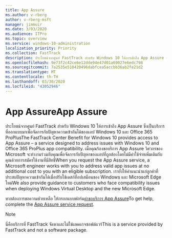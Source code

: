 ```yaml
---
title: App Assure
ms.author: v-rberg
author: v-rberg-msft
manager: jimmuir
ms.date: 3/03/2020
ms.audience: ITPro
ms.topic: overview
ms.service: windows-10-administration
localization_priority: Priority
ms.collection: FastTrack
description: ประโยชน์จากศูนย์ FastTrack สําหรับ Windows 10 ให้การเข้าถึง App Assure ซึ่งเป็นบริการที่ออกแบบมาเพื่อจัดการกับปัญหาความเข้ากันได้ของแอป Windows 10 และ Office 365 ProPlus
ms.openlocfilehash: 9e73f2c42ce6e12dde94e47d01a69027e6edc798
ms.sourcegitcommit: 7a2535e510420496dabfcea5accbb36ab2fe21d2
ms.translationtype: MT
ms.contentlocale: th-TH
ms.lasthandoff: 03/30/2020
ms.locfileid: "43052946"
---
```

# <a name="app-assure"></a><span data-ttu-id="1b14a-103">App Assure</span><span class="sxs-lookup"><span data-stu-id="1b14a-103">App Assure</span></span>

<span data-ttu-id="1b14a-104">ประโยชน์จากศูนย์ FastTrack สําหรับ Windows 10 ให้การเข้าถึง App Assure ซึ่งเป็นบริการที่ออกแบบมาเพื่อจัดการกับปัญหาความเข้ากันได้ของแอป Windows 10 และ Office 365 ProPlus</span><span class="sxs-lookup"><span data-stu-id="1b14a-104">The FastTrack Center Benefit for Windows 10 provides access to App Assure – a service designed to address issues with Windows 10 and Office 365 ProPlus app compatibility.</span></span> <span data-ttu-id="1b14a-105">เมื่อคุณร้องขอบริการ App Assure วิศวกรของ Microsoft จะทํางานร่วมกับคุณเพื่อจัดการกับปัญหาของแอปที่ถูกต้องโดยไม่มีค่าใช้จ่ายเพิ่มเติมกับคุณด้วยการสมัครใช้งานที่มีสิทธิ์</span><span class="sxs-lookup"><span data-stu-id="1b14a-105">When you request the App Assure service, a Microsoft engineer works with you to address valid app issues at no additional cost to you with an eligible subscription.</span></span> <span data-ttu-id="1b14a-106">เรายังให้คําแนะนําแก่ลูกค้าที่ประสบปัญหาความเข้ากันได้เมื่อปรับใช้เดสก์ท็อปเสมือนของ Windows และ Microsoft Edge ใหม่</span><span class="sxs-lookup"><span data-stu-id="1b14a-106">We also provide guidance to customers who face compatibility issues when deploying Windows Virtual Desktop and the new Microsoft Edge.</span></span> 

<span data-ttu-id="1b14a-107">หากต้องการขอความช่วยเหลือ ให้กรอกแบบฟอร์ม[คําขอบริการ App Assure](https://go.microsoft.com/fwlink/?linkid=2022721)</span><span class="sxs-lookup"><span data-stu-id="1b14a-107">To get help, complete the [App Assure service request](https://go.microsoft.com/fwlink/?linkid=2022721).</span></span>

  > [!NOTE]
> <span data-ttu-id="1b14a-108">นี่คือบริการที่ FastTrack จัดหาและไม่ใช่แพคเกจซอฟต์แวร์</span><span class="sxs-lookup"><span data-stu-id="1b14a-108">This is a service provided by FastTrack and not a software package.</span></span>
